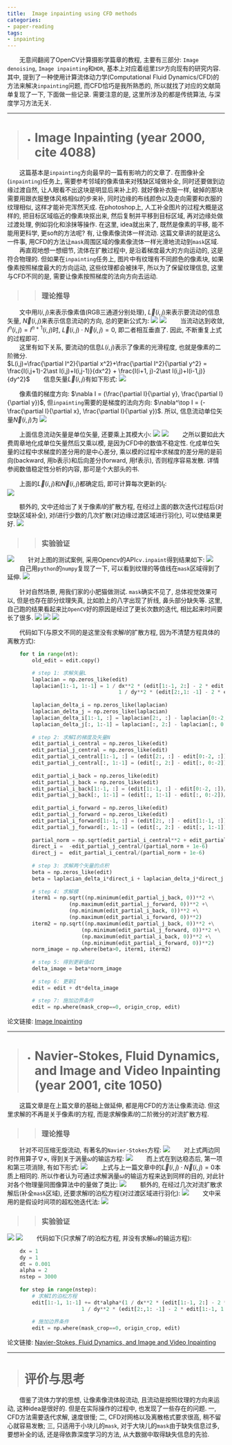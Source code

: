 ```yaml
---
title:  Image inpainting using CFD methods
categories:
- paper-reading
tags:
- inpainting
---
```


&emsp;&emsp;无意间翻阅了OpenCV计算摄影学篇章的教程, 主要有三部分: `Image denoising`, `Image inpainting`和`HDR`, 基本上对应着组里`ISP`方向现有的研究内容. 其中, 提到了一种使用计算流体动力学(Computational Fluid Dynamics/CFD)的方法来解决`inpainting`问题, 而CFD恰巧是我所熟悉的, 所以就找了对应的文献简单复现了一下, 下面做一些记录. 需要注意的是, 这里所涉及的都是传统算法, 与深度学习方法无关.

***
>+ # Image Inpainting (year 2000, cite 4088)

&emsp;&emsp;这篇基本是`inpainting`方向最早的一篇有影响力的文章了. 在图像补全(`inpainting`)任务上, 需要参考邻域的像素值来对残缺区域做补全, 同时还要做到边缘过渡自然, 让人眼看不出这块是明显后来补上的. 就好像补衣服一样, 破掉的那块需要用跟衣服整体风格相似的步来补, 同时边缘的布线颜色以及走向需要和衣服的纹理相似, 这样才能补完浑然天成. 在photoshop上, 人工补全图片的过程大概是这样的, 把目标区域临近的像素块抠出来, 然后复制并平移到目标区域, 再对边缘处做过渡处理, 例如羽化和涂抹等操作. 在这里, idea就出来了, 既然是像素的平移, 能不能用更科学, 更soft的方法呢? 有, 让像素像流体一样流动. 这篇文章讲的就是这么一件事, 用CFD的方法让`mask`周围区域的像素像流体一样光滑地流动到`mask`区域.   
&emsp;&emsp;再直观地想一想细节, 流体在扩散过程中, 是沿着梯度最大的方向运动的, 这是符合物理的. 但如果在`inpainting`任务上, 图片中有纹理有不同颜色的像素块, 如果像素按照梯度最大的方向运动, 这些纹理都会被抹平, 所以为了保留纹理信息, 这里与CFD不同的是, 需要让像素按照梯度的法向方向去运动.

>> ### 理论推导
&emsp;&emsp;文中用$I(i,j)$来表示像素值(RGB三通道分别处理), $\overrightarrow L(i, j)$来表示要流动的信息矢量, ${\overrightarrow{N}}(i,j)$来表示信息流动的方向, 总的更新公式为:
![](/assets/images/inpainting/1.png)
![](/assets/images/inpainting/2.png)
&emsp;&emsp;当流动达到收敛, $I^n(i, j)=I^{n+1}(i, j)$时, ${\overrightarrow{L}}(i,j)\cdot {\overrightarrow{N}}(i,j)=0$, 即二者相互垂直了. 因此, 不断重复上式的过程即可.  
&emsp;&emsp;这里有如下关系, 要流动的信息$L(i, j)$表示了像素的光滑程度, 也就是像素的二阶微分.  
$L(i,j)=\frac{\partial I^2}{\partial x^2}+\frac{\partial I^2}{\partial y^2} = \frac{I(i,j+1)-2\ast I(i,j)+I(i,j-1)}{dx^2} + \frac{I(i+1, j)-2\ast I(i,j)+I(i-1,j)}{dy^2}$
&emsp;&emsp;信息矢量$\overrightarrow L(i, j)$有如下形式:
![](/assets/images/inpainting/4.png)  

&emsp;&emsp;像素值的梯度方向: $\nabla I = (\frac{\partial I}{\partial y}, \frac{\partial I}{\partial y})$, 但`inpainting`需要的是梯度的法向方向: $\nabla^\top I = (-\frac{\partial I}{\partial x}, \frac{\partial I}{\partial y})$. 所以, 信息流动单位矢量${\overrightarrow{N}}(i,j)$为
![](/assets/images/inpainting/3.png)  

&emsp;&emsp;上面信息流动矢量是单位矢量, 还要乘上其模大小:
![](/assets/images/inpainting/5.png)
![](/assets/images/inpainting/6.png)
&emsp;&emsp;之所以要如此大费周章地化成单位矢量然后又乘以模, 是因为CFD中的数值不稳定性. 化成单位矢量的过程中求梯度的差分用的是中心差分, 乘以模的过程中求梯度的差分用的是前向(backward, 用b表示)和后向差分(forward, 用f表示), 否则程序容易发散. 详情参阅数值稳定性分析的内容, 那可是个大部头的书.  

&emsp;&emsp;上面的$\overrightarrow L(i, j)$和${\overrightarrow{N}}(i,j)$都确定后, 即可计算每次更新的$I_t$:  
![](/assets/images/inpainting/7.png)

&emsp;&emsp;额外的, 文中还给出了关于像素$I$的扩散方程, 在经过上面的数次迭代过程后(对空缺区域补全), 对$I$进行少数的几次扩散(对边缘过渡区域进行羽化), 可以使结果更好.
![](/assets/images/inpainting/10.png)

>> ### 实验验证

![](/assets/images/inpainting/8.png)
&emsp;&emsp;针对上图的测试案例, 采用Opencv的API`cv.inpaint`得到结果如下:
![](/assets/images/inpainting/9.png)
&emsp;&emsp;自己用`python`的`numpy`复现了一下, 可以看到纹理的等值线在`mask`区域得到了延伸. 
![](/assets/images/inpainting/11.png)  
 
&emsp;&emsp;针对自然场景, 用我们家的小肥猫做测试. `mask`确实不见了, 总体视觉效果可以, 但是也存在部分纹理失真, 比如脸上的八字出现了折线, 鼻头部分缺失等. 这里, 自己跑的结果看起来比`OpenCV`好的原因是经过了更长次数的迭代, 相比起来时间要长了很多.
![](/assets/images/inpainting/12.png)
![](/assets/images/inpainting/13.png)
![](/assets/images/inpainting/14.png)

&emsp;&emsp;代码如下(与原文不同的是这里没有求解$I$的扩散方程, 因为不清楚方程具体的离散方式):
```python
    for t in range(nt):
        old_edit = edit.copy()

        # step 1: 求解矢量L
        laplacian = np.zeros_like(edit)
        laplacian[1:-1, 1:-1] = 1 / dx**2 * (edit[1:-1, 2:] - 2 * edit[1:-1, 1:-1] + edit[1:-1, 0:-2]) + \
                                    1 / dy**2 * (edit[2:,1: -1] - 2 * edit[1:-1, 1:-1] + edit[0:-2, 1:-1])
            
        laplacian_delta_i = np.zeros_like(laplacian)
        laplacian_delta_j = np.zeros_like(laplacian)
        laplacian_delta_i[1:-1, :] = laplacian[2:, :] - laplacian[0:-2, :]
        laplacian_delta_j[:, 1:-1] = laplacian[:, 2:] - laplacian[:, 0:-2]
            
        # step 2: 求解I的梯度及矢量N
        edit_partial_i_central = np.zeros_like(edit)
        edit_partial_j_central = np.zeros_like(edit)
        edit_partial_i_central[1:-1, :] = (edit[2:, :] - edit[0:-2, :])/dy/2
        edit_partial_j_central[:, 1:-1] = (edit[:, 2:] - edit[:, 0:-2])/dx/2
        
        edit_partial_i_back = np.zeros_like(edit)
        edit_partial_j_back = np.zeros_like(edit)
        edit_partial_i_back[1:-1, :] = (edit[1:-1, :] - edit[0:-2, :])/dy
        edit_partial_j_back[:, 1:-1] = (edit[:, 1:-1] - edit[:, 0:-2])/dx
        
        edit_partial_i_forward = np.zeros_like(edit)
        edit_partial_j_forward = np.zeros_like(edit)
        edit_partial_i_forward[1:-1, :] = (edit[2:, :] - edit[1:-1, :])/dy
        edit_partial_j_forward[:, 1:-1] = (edit[:, 2:] - edit[:, 1:-1])/dx
        
        partial_norm = np.sqrt(edit_partial_i_central**2 + edit_partial_j_central**2)
        direct_i =  -edit_partial_j_central/(partial_norm + 1e-6)
        direct_j =  edit_partial_i_central/(partial_norm + 1e-6)
        
        # step 3: 求解两个矢量的点积
        beta = np.zeros_like(edit)
        beta = laplacian_delta_i*direct_i + laplacian_delta_j*direct_j
            
        # step 4: 求解模
        iterm1 = np.sqrt((np.minimum(edit_partial_j_back, 0))**2 +\
                    (np.maximum(edit_partial_j_forward, 0))**2 +\
                    (np.minimum(edit_partial_i_back, 0))**2 +\
                    (np.maximum(edit_partial_i_forward, 0))**2)
        iterm2 = np.sqrt((np.maximum(edit_partial_j_back, 0))**2 +\
                        (np.minimum(edit_partial_j_forward, 0))**2 +\
                        (np.maximum(edit_partial_i_back, 0))**2 +\
                        (np.minimum(edit_partial_i_forward, 0))**2)
        norm_image = np.where(beta>0, iterm1, iterm2)
        
        # step 5: 得到更新值dI
        delta_image = beta*norm_image
        
        # step 6: 更新I
        edit = edit + dt*delta_image
        
        # step 7: 施加边界条件
        edit = np.where(mask_crop==0, origin_crop, edit)
``` 

论文链接: [Image Inpainting](http://lvelho.impa.br/ip02/papers/bertalmi.pdf) 

***

>+ # Navier-Stokes, Fluid Dynamics, and Image and Video Inpainting (year 2001, cite 1050)

&emsp;&emsp;这篇文章是在上篇文章的基础上做延伸, 都是用CFD的方法让像素流动. 但这里求解的不再是关于像素$I$的方程, 而是求解像素$I$的二阶微分的对流扩散方程.

>> ### 理论推导

&emsp;&emsp;针对不可压缩无旋流动, 有著名的`Navier-Stokes`方程:
![](/assets/images/inpainting/15.png)
&emsp;&emsp;对上式两边同时作用算子$\nabla \times$, 得到关于涡量$\omega$的输运方程:
![](/assets/images/inpainting/16.png)
&emsp;&emsp;而上式在到达稳态后, 第一项和第三项消除, 有如下形式:
![](/assets/images/inpainting/17.png)
&emsp;&emsp;上式与上一篇文章中的${\overrightarrow{L}}(i,j)\cdot {\overrightarrow{N}}(i,j)=0$本质上相同的. 所以作者认为可通过求解涡量$\omega$的输运方程来达到同样的目的, 对此针对各个物理量同图像算法中的量做了类比:
![](/assets/images/inpainting/18.png)
&emsp;&emsp;额外的, 在经过几次对流扩散求解后(补全`mask`区域), 还要求解$I$的泊松方程(对过渡区域进行羽化):
![](/assets/images/inpainting/21.png)
&emsp;&emsp;文中采用的是假设时间项的超松弛迭代法:
![](/assets/images/inpainting/22.png)



>> ### 实验验证

![](/assets/images/inpainting/19.png)
![](/assets/images/inpainting/20.png)
&emsp;&emsp;代码如下(只求解了$I$的泊松方程, 并没有求解$\omega$的输运方程):
```python
    dx = 1
    dy = 1
    dt = 0.001
    alpha = 2
    nstep = 3000
    
    for step in range(nstep):
        # 求解I的泊松方程
        edit[1:-1, 1:-1] += dt*alpha*(1 / dx**2 * (edit[1:-1, 2:] - 2 * edit[1:-1, 1:-1] + edit[1:-1, 0:-2]) +
                        1 / dy**2 * (edit[2:,1: -1] - 2 * edit[1:-1, 1:-1] + edit[0:-2, 1:-1]))
        
        # 施加边界条件
        edit = np.where(mask_crop==0, origin_crop, edit)
```

论文链接: [Navier-Stokes, Fluid Dynamics, and Image and Video Inpainting](https://conservancy.umn.edu/bitstream/handle/11299/3607/1772.pdf?sequence=1) 

***

> # 评价与思考

&emsp;&emsp;借鉴了流体力学的思想, 让像素像流体般流动, 且流动是按照纹理的方向来运动, 这种idea是很好的. 但是在实际操作的过程中, 也发现了一些存在的问题. 一, CFD方法需要迭代求解, 速度很慢; 二, CFD对网格以及离散格式要求很高, 稍不留心就容易发散; 三, 只适用于小块儿的`mask`, 对于大块儿的`mask`由于缺失信息过多, 要想补全的话, 还是得依靠深度学习的方法, 从大数据中取得缺失信息的先验.






